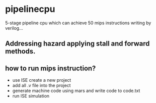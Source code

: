 # pipelinecpu
5-stage pipeline cpu which can achieve 50 mips instructions writing by verilog...

## Addressing hazard applying stall and forward methods.

## how to run mips instruction?
- use ISE create a new project
- add all .v file into the project
- generate machine code using mars and write code to code.txt 
- run ISE simulation
